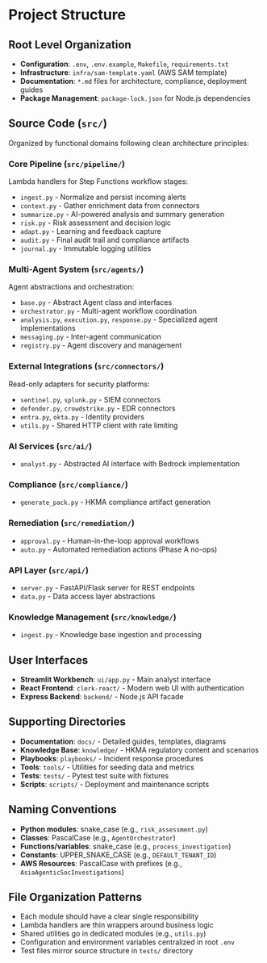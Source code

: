 # Project Structure

## Root Level Organization
- **Configuration**: `.env`, `.env.example`, `Makefile`, `requirements.txt`
- **Infrastructure**: `infra/sam-template.yaml` (AWS SAM template)
- **Documentation**: `*.md` files for architecture, compliance, deployment guides
- **Package Management**: `package-lock.json` for Node.js dependencies

## Source Code (`src/`)
Organized by functional domains following clean architecture principles:

### Core Pipeline (`src/pipeline/`)
Lambda handlers for Step Functions workflow stages:
- `ingest.py` - Normalize and persist incoming alerts
- `context.py` - Gather enrichment data from connectors
- `summarize.py` - AI-powered analysis and summary generation
- `risk.py` - Risk assessment and decision logic
- `adapt.py` - Learning and feedback capture
- `audit.py` - Final audit trail and compliance artifacts
- `journal.py` - Immutable logging utilities

### Multi-Agent System (`src/agents/`)
Agent abstractions and orchestration:
- `base.py` - Abstract Agent class and interfaces
- `orchestrator.py` - Multi-agent workflow coordination
- `analysis.py`, `execution.py`, `response.py` - Specialized agent implementations
- `messaging.py` - Inter-agent communication
- `registry.py` - Agent discovery and management

### External Integrations (`src/connectors/`)
Read-only adapters for security platforms:
- `sentinel.py`, `splunk.py` - SIEM connectors
- `defender.py`, `crowdstrike.py` - EDR connectors
- `entra.py`, `okta.py` - Identity providers
- `utils.py` - Shared HTTP client with rate limiting

### AI Services (`src/ai/`)
- `analyst.py` - Abstracted AI interface with Bedrock implementation

### Compliance (`src/compliance/`)
- `generate_pack.py` - HKMA compliance artifact generation

### Remediation (`src/remediation/`)
- `approval.py` - Human-in-the-loop approval workflows
- `auto.py` - Automated remediation actions (Phase A no-ops)

### API Layer (`src/api/`)
- `server.py` - FastAPI/Flask server for REST endpoints
- `data.py` - Data access layer abstractions

### Knowledge Management (`src/knowledge/`)
- `ingest.py` - Knowledge base ingestion and processing

## User Interfaces
- **Streamlit Workbench**: `ui/app.py` - Main analyst interface
- **React Frontend**: `clerk-react/` - Modern web UI with authentication
- **Express Backend**: `backend/` - Node.js API facade

## Supporting Directories
- **Documentation**: `docs/` - Detailed guides, templates, diagrams
- **Knowledge Base**: `knowledge/` - HKMA regulatory content and scenarios
- **Playbooks**: `playbooks/` - Incident response procedures
- **Tools**: `tools/` - Utilities for seeding data and metrics
- **Tests**: `tests/` - Pytest test suite with fixtures
- **Scripts**: `scripts/` - Deployment and maintenance scripts

## Naming Conventions
- **Python modules**: snake_case (e.g., `risk_assessment.py`)
- **Classes**: PascalCase (e.g., `AgentOrchestrator`)
- **Functions/variables**: snake_case (e.g., `process_investigation`)
- **Constants**: UPPER_SNAKE_CASE (e.g., `DEFAULT_TENANT_ID`)
- **AWS Resources**: PascalCase with prefixes (e.g., `AsiaAgenticSocInvestigations`)

## File Organization Patterns
- Each module should have a clear single responsibility
- Lambda handlers are thin wrappers around business logic
- Shared utilities go in dedicated modules (e.g., `utils.py`)
- Configuration and environment variables centralized in root `.env`
- Test files mirror source structure in `tests/` directory